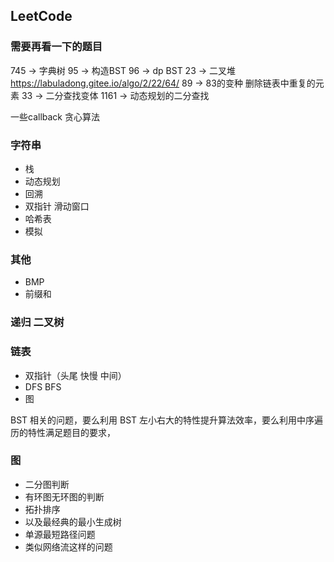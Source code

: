 ## LeetCode

### 需要再看一下的题目
745 -> 字典树
95 -> 构造BST
96 -> dp BST
23 -> 二叉堆    https://labuladong.gitee.io/algo/2/22/64/
89 -> 83的变种 删除链表中重复的元素
33 -> 二分查找变体
1161 -> 动态规划的二分查找

一些callback
贪心算法

### 字符串
- 栈
- 动态规划
- 回溯
- 双指针 滑动窗口
- 哈希表
- 模拟

### 其他
- BMP
- 前缀和 


### 递归 二叉树

### 链表
- 双指针（头尾 快慢 中间）
- DFS BFS
- 图


BST 相关的问题，要么利用 BST 左小右大的特性提升算法效率，要么利用中序遍历的特性满足题目的要求，


### 图
- 二分图判断
- 有环图无环图的判断
- 拓扑排序
- 以及最经典的最小生成树
- 单源最短路径问题
- 类似网络流这样的问题